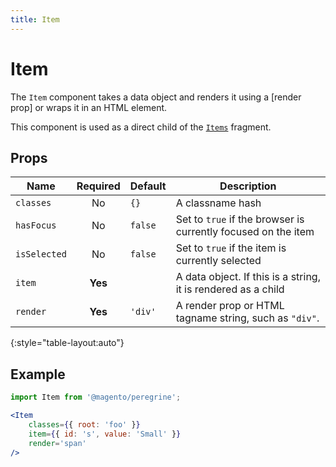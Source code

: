 ```yaml
---
title: Item
---
```


# Item

The `Item` component takes a data object and renders it using a [render prop] or wraps it in an HTML element. 

This component is used as a direct child of the [`Items`][] fragment.

[`Items`]: /api/peregrine/components-and-utilities/Items/

## Props

| Name         | Required | Default | Description                                                   |
| ------------ | :------: | ------- | ------------------------------------------------------------- |
| `classes`    |    No    | `{}`    | A classname hash                                              |
| `hasFocus`   |    No    | `false` | Set to `true` if the browser is currently focused on the item |
| `isSelected` |    No    | `false` | Set to `true` if the item is currently selected               |
| `item`       | **Yes**  |         | A data object. If this is a string, it is rendered as a child |
| `render`     | **Yes**  | `'div'` | A render prop or HTML tagname string, such as `"div"`.        |
{:style="table-layout:auto"}

## Example

``` jsx
import Item from '@magento/peregrine';

<Item
    classes={{ root: 'foo' }}
    item={{ id: 's', value: 'Small' }}
    render='span'
/>
```
